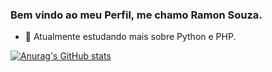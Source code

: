 ### Bem vindo ao meu Perfil, me chamo Ramon Souza.

- 🌱 Atualmente estudando mais sobre Python e PHP.

[![Anurag's GitHub stats](https://github-readme-stats.vercel.app/api?username=Ramonsouzadasilva&theme=tokyonight)](https://github.com/Ramonsouzadasilva/github-readme-stats)
